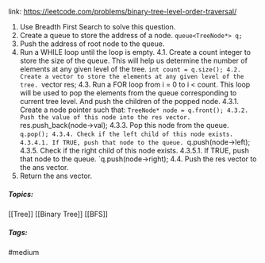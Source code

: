 link: https://leetcode.com/problems/binary-tree-level-order-traversal/

1. Use Breadth First Search to solve this question.
2. Create a queue to store the address of a node.
	`queue<TreeNode*> q;`
3. Push the address of root node to the queue.
4. Run a WHILE loop until the loop is empty.
	4.1. Create a count integer to store the size of the queue. This will help us determine the number of elements at any
	     given level of the tree.
		`int count = q.size();
	4.2. Create a vector to store the elements at any given level of the tree.
		`vector<int> res;
	4.3. Run a FOR loop from i = 0 to i < count. This loop will be used to pop the elements from the queue corresponding to 
	     current tree level. And push the children of the popped node.
		4.3.1. Create a node pointer such that:
			`TreeNode* node = q.front();
		4.3.2. Push the value of this node into the res vector.
			`res.push_back(node->val);
		4.3.3. Pop this node from the queue.
			`q.pop();
		4.3.4. Check if the left child of this node exists.
			4.3.4.1. If TRUE, push that node to the queue.
				`q.push(node->left);
		4.3.5. Check if the right child of this node exists.
			4.3.5.1. If TRUE, push that node to the queue.
				`q.push(node->right);
	4.4. Push the res vector to the ans vector.
5. Return the ans vector.

##### Topics:
[[Tree]] [[Binary Tree]] [[BFS]]

##### Tags:
#medium
